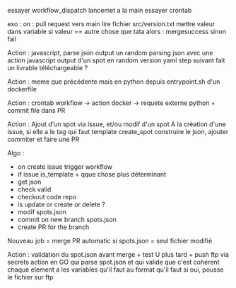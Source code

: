 essayer workflow_dispatch lancemet a la main
essayer crontab

exo : 
on : pull request vers main
lire fichier src/version.txt
mettre valeur dans variable
si valeur == autre chose que tata alors :
 mergesuccess
sinon fail

Action : javascript, parse json output un random
parsing json avec une action javascript
output d'un spot en random version yaml 
step suivant fait un livrable téléchargeable ?

Action : meme que précédente mais en python depuis entrypoint.sh d'un dockerfile

Action : crontab workflow -> action docker -> requete externe python + commit file dans PR

Action : Ajout d'un spot via issue, et/ou modif d'un spot
A la création d'une issue, si elle a le tag qui faut
template create_spot
construire le json, ajouter commiter et faire une PR

Algo : 
- on create issue trigger workflow
- if issue is_template + qque chose plus déterminant
- get json
- check valid
- checkout code repo
- is update or create or delete ?
- modif spots.json
- commit on new branch spots.json
- create PR for the branch

Nouveau job = merge PR automatic si spots.json = seul fichier modifié

Action : validation du spot.json avant merge + test U plus tard + push ftp via secrets
action en GO qui parse spot.json et qui valide que c'est cohérent
chaque element a les variables qu'il faut au format qu'il faut
si oui, pousse le fichier sur ftp

